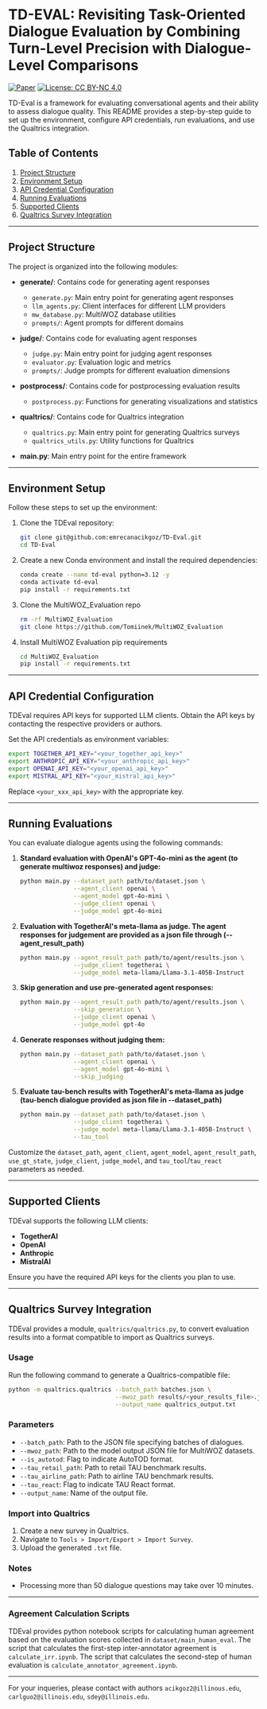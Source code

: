 # TD-EVAL: Revisiting Task-Oriented Dialogue Evaluation by Combining Turn-Level Precision with Dialogue-Level Comparisons
[![Paper](https://img.shields.io/badge/arXiv-Paper-red.svg)](https://arxiv.org/abs/2504.19982)
[![License: CC BY-NC 4.0](https://img.shields.io/badge/License-CC_BY--NC_4.0-lightgrey.svg)](https://creativecommons.org/licenses/by-nc/4.0/)

TD-Eval is a framework for evaluating conversational agents and their ability to assess dialogue quality. This README provides a step-by-step guide to set up the environment, configure API credentials, run evaluations, and use the Qualtrics integration.

## Table of Contents
1. [Project Structure](#project-structure)
2. [Environment Setup](#environment-setup)
3. [API Credential Configuration](#api-credential-configuration)
4. [Running Evaluations](#running-evaluations)
5. [Supported Clients](#supported-clients)
6. [Qualtrics Survey Integration](#qualtrics-survey-integration)

---

## Project Structure
The project is organized into the following modules:

- **generate/**: Contains code for generating agent responses
  - `generate.py`: Main entry point for generating agent responses
  - `llm_agents.py`: Client interfaces for different LLM providers
  - `mw_database.py`: MultiWOZ database utilities
  - `prompts/`: Agent prompts for different domains

- **judge/**: Contains code for evaluating agent responses
  - `judge.py`: Main entry point for judging agent responses
  - `evaluator.py`: Evaluation logic and metrics
  - `prompts/`: Judge prompts for different evaluation dimensions

- **postprocess/**: Contains code for postprocessing evaluation results
  - `postprocess.py`: Functions for generating visualizations and statistics

- **qualtrics/**: Contains code for Qualtrics integration
  - `qualtrics.py`: Main entry point for generating Qualtrics surveys
  - `qualtrics_utils.py`: Utility functions for Qualtrics

- **main.py**: Main entry point for the entire framework

---

## Environment Setup
Follow these steps to set up the environment:

1. Clone the TDEval repository:
   ```bash
   git clone git@github.com:emrecanacikgoz/TD-Eval.git
   cd TD-Eval
   ```

2. Create a new Conda environment and install the required dependencies:
   ```bash
   conda create --name td-eval python=3.12 -y
   conda activate td-eval
   pip install -r requirements.txt
   ```

3. Clone the MultiWOZ_Evaluation repo
   ```bash
   rm -rf MultiWOZ_Evaluation
   git clone https://github.com/Tomiinek/MultiWOZ_Evaluation
   ```

4. Install MultiWOZ Evaluation pip requirements
   ```bash
   cd MultiWOZ_Evaluation
   pip install -r requirements.txt
   ```

---

## API Credential Configuration
TDEval requires API keys for supported LLM clients. Obtain the API keys by contacting the respective providers or authors.

Set the API credentials as environment variables:
```bash
export TOGETHER_API_KEY="<your_together_api_key>"
export ANTHROPIC_API_KEY="<your_anthropic_api_key>"
export OPENAI_API_KEY="<your_openai_api_key>"
export MISTRAL_API_KEY="<your_mistral_api_key>"
```
Replace `<your_xxx_api_key>` with the appropriate key.

---

## Running Evaluations
You can evaluate dialogue agents using the following commands:

1. **Standard evaluation with OpenAI's GPT-4o-mini as the agent (to generate multiwoz responses) and judge:**
   ```bash
   python main.py --dataset_path path/to/dataset.json \
                  --agent_client openai \
                  --agent_model gpt-4o-mini \
                  --judge_client openai \
                  --judge_model gpt-4o-mini
   ```

2. **Evaluation with TogetherAI's meta-llama as judge. The agent responses for judgement are provided as a json file through (--agent_result_path)**
   ```bash
   python main.py --agent_result_path path/to/agent/results.json \
                  --judge_client togetherai \
                  --judge_model meta-llama/Llama-3.1-405B-Instruct
   ```

3. **Skip generation and use pre-generated agent responses:**
   ```bash
   python main.py --agent_result_path path/to/agent/results.json \
                  --skip_generation \
                  --judge_client openai \
                  --judge_model gpt-4o
   ```

4. **Generate responses without judging them:**
   ```bash
   python main.py --dataset_path path/to/dataset.json \
                  --agent_client openai \
                  --agent_model gpt-4o-mini \
                  --skip_judging
   ```

5. **Evaluate tau-bench results with TogetherAI's meta-llama as judge (tau-bench dialogue provided as json file in --dataset_path)**
   ```bash
   python main.py --dataset_path path/to/dataset.json \
                  --judge_client togetherai \
                  --judge_model meta-llama/Llama-3.1-405B-Instruct \
                  --tau_tool
   ```

Customize the `dataset_path`, `agent_client`, `agent_model`, `agent_result_path`, `use_gt_state`, `judge_client`, `judge_model`, and `tau_tool`/`tau_react` parameters as needed.

---

## Supported Clients
TDEval supports the following LLM clients:
- **TogetherAI**
- **OpenAI**
- **Anthropic**
- **MistralAI**

Ensure you have the required API keys for the clients you plan to use.

---

## Qualtrics Survey Integration
TDEval provides a module, `qualtrics/qualtrics.py`, to convert evaluation results into a format compatible to import as Qualtrics surveys.

### Usage
Run the following command to generate a Qualtrics-compatible file:
```bash
python -m qualtrics.qualtrics --batch_path batches.json \
                              --mwoz_path results/<your_results_file>.json \
                              --output_name qualtrics_output.txt
```

### Parameters
- `--batch_path`: Path to the JSON file specifying batches of dialogues.
- `--mwoz_path`: Path to the model output JSON file for MultiWOZ datasets.
- `--is_autotod`: Flag to indicate AutoTOD format.
- `--tau_retail_path`: Path to retail TAU benchmark results.
- `--tau_airline_path`: Path to airline TAU benchmark results.
- `--tau_react`: Flag to indicate TAU React format.
- `--output_name`: Name of the output file.

### Import into Qualtrics
1. Create a new survey in Qualtrics.
2. Navigate to `Tools > Import/Export > Import Survey`.
3. Upload the generated `.txt` file.

### Notes
- Processing more than 50 dialogue questions may take over 10 minutes.

---

### Agreement Calculation Scripts

TDEval provides python notebook scripts for calculating human agreement based on the evaluation scores collected in `dataset/main_human_eval`. The script that calculates the first-step inter-annotator agreement is `calculate_irr.ipynb`. The script that calculates the second-step of human evaluation is `calculate_annotator_agreement.ipynb`.

---

For your inqueries, please contact with authors `acikgoz2@illinous.edu`, `carlguo2@illinois.edu`, `sdey@illinois.edu`.
